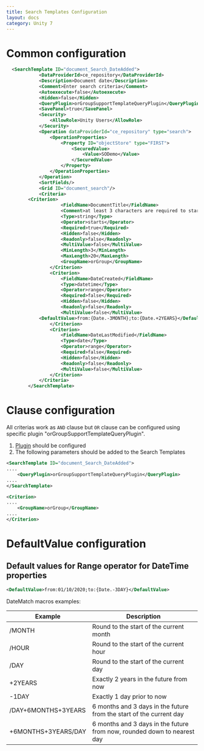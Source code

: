 ```yaml
---
title: Search Templates Configuration
layout: docs
category: Unity 7
---
```

# Common configuration
```xml
  <SearchTemplate ID="document_Search_DateAdded">
            <DataProviderId>ce_repository</DataProviderId>
            <Description>Document date</Description>
            <Comment>Enter search criteria</Comment>
            <Autoexecute>false</Autoexecute>
            <Hidden>false</Hidden>
			<QueryPlugin>orGroupSupportTemplateQueryPlugin</QueryPlugin>
			<SavePanel>true</SavePanel>
            <Security>
                <AllowRole>Unity Users</AllowRole>
            </Security>
            <Operation dataProviderId="ce_repository" type="search">
                <OperationProperties>
                    <Property ID="objectStore" type="FIRST">
                        <SecuredValue>
                            <Value>SODemo</Value>
                        </SecuredValue>
                    </Property>
                </OperationProperties>
            </Operation>
            <SortFields/>
            <Grid ID="document_search"/>
            <Criteria>
		<Criterion>
                    <FieldName>DocumentTitle</FieldName>
                    <Comment>at least 3 characters are required to start the search</Comment>
                    <Type>string</Type>
                    <Operator>starts</Operator>
                    <Required>true</Required>
                    <Hidden>false</Hidden>
                    <Readonly>false</Readonly>
                    <MultiValue>false</MultiValue>
                    <MinLength>3</MinLength>
                    <MaxLength>20</MaxLength>
                    <GroupName>orGroup</GroupName>
                </Criterion>
                <Criterion>
                    <FieldName>DateCreated</FieldName>
                    <Type>datetime</Type>
                    <Operator>range</Operator>
                    <Required>false</Required>
                    <Hidden>false</Hidden>
                    <Readonly>false</Readonly>
                    <MultiValue>false</MultiValue>
		    <DefaultValue>from:{Date.-3MONTH};to:{Date.+2YEARS}</DefaultValue>
                </Criterion>
                <Criterion>
                    <FieldName>DateLastModified</FieldName>
                    <Type>date</Type>
                    <Operator>range</Operator>
                    <Required>false</Required>
                    <Hidden>false</Hidden>
                    <Readonly>false</Readonly>
                    <MultiValue>false</MultiValue>
                </Criterion>
            </Criteria>
        </SearchTemplate>
```
# Clause configuration

All criterias work as `AND` clause but `OR` clause can be configured using specific plugin "orGroupSupportTemplateQueryPlugin". 
1. [Plugin](../configuration/others.md) should be configured
2. The following parameters should be added to the Search Templates
```xml
<SearchTemplate ID="document_Search_DateAdded">
....
    <QueryPlugin>orGroupSupportTemplateQueryPlugin</QueryPlugin>
....
</SearchTemplate>
```

```xml
<Criterion>
....
    <GroupName>orGroup</GroupName>
....
</Criterion>
```
# DefaultValue configuration

## Default values for Range operator for DateTime properties

```xml
<DefaultValue>from:01/10/2020;to:{Date.-3DAY}</DefaultValue>
```
DateMatch macros examples:

| Example             | Description                                                             |
| ------------------- | ----------------------------------------------------------------------- |
| /MONTH              | Round to the start of the current month                                 |
| /HOUR               | Round to the start of the current hour                                  |
| /DAY                | Round to the start of the current day                                   |
| +2YEARS             | Exactly 2 years in the future from now                                  |
| -1DAY               | Exactly 1 day prior to now                                              |
| /DAY+6MONTHS+3YEARS | 6 months and 3 days in the future from the start of the current day     |
| +6MONTHS+3YEARS/DAY | 6 months and 3 days in the future from now, rounded down to nearest day |
